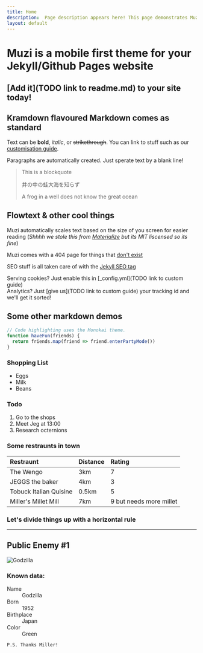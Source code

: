 ```yaml
---
title: Home
description:  Page description appears here! This page demonstrates Muzi's features.
layout: default
---
```


# Muzi is a mobile first theme for your Jekyll/Github Pages website

## [Add it](TODO link to readme.md) to your site today!

## Kramdown flavoured Markdown comes as standard

Text can be **bold**, _italic_, or ~~strikethrough~~. You can link to stuff such as our [customisation guide](/customize/).

Paragraphs are automatically created. Just sperate text by a blank line!

> This is a blockquote
>
> 井の中の蛙大海を知らず
>
> A frog in a well does not know the great ocean


## Flowtext & other cool things

Muzi automatically scales text based on the size of you screen for easier reading (_Shhhh we stole this from [Materialize](https://materializecss.com/typography.html#flow) but its MIT liscensed so its fine_)

Muzi comes with a 404 page for things that [don't exist](/this-doesnt-exist)

SEO stuff is all taken care of with the [Jekyll SEO tag](https://github.com/jekyll/jekyll-seo-tag)

Serving cookies? Just enable this in [_config.yml](TODO link to custom guide)  
Analytics? Just [give us](TODO link to custom guide) your tracking id and we'll get it sorted!

## Some other markdown demos

```js
// Code highlighting uses the Monokai theme.
function haveFun(friends) {
  return friends.map(friend => friend.enterPartyMode())
}
```

### Shopping List

- Eggs  
- Milk
- Beans

### Todo

1. Go to the shops
2. Meet Jeg at 13:00
3. Research octernions

### Some restraunts in town

| Restraunt              | Distance | Rating |
|:-----------------------|:---------|:-------|
| The Wengo              | 3km      | 7      |
| JEGGS the baker        | 4km      | 3      |
| Tobuck Italian Quisine | 0.5km    | 5      |
| Miller's Millet Mill   | 7km      | 9 but needs more millet|

### Let's divide things up with a horizontal rule

* * *

## Public Enemy #1

![Godzilla](https://images.pexels.com/photos/777122/pexels-photo-777122.jpeg?auto=compress&cs=tinysrgb&h=650&w=940)

### Known data:

<dl>
<dt>Name</dt>
<dd>Godzilla</dd>
<dt>Born</dt>
<dd>1952</dd>
<dt>Birthplace</dt>
<dd>Japan</dd>
<dt>Color</dt>
<dd>Green</dd>
</dl>

```
P.S. Thanks Miller!
```